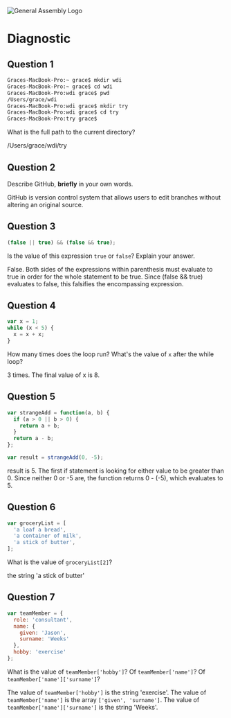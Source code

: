 ![General Assembly Logo](http://i.imgur.com/ke8USTq.png)

# Diagnostic

## Question 1

```sh
Graces-MacBook-Pro:~ grace$ mkdir wdi
Graces-MacBook-Pro:~ grace$ cd wdi
Graces-MacBook-Pro:wdi grace$ pwd
/Users/grace/wdi
Graces-MacBook-Pro:wdi grace$ mkdir try
Graces-MacBook-Pro:wdi grace$ cd try
Graces-MacBook-Pro:try grace$
```

What is the full path to the current directory?

/Users/grace/wdi/try

## Question 2

Describe GitHub, **briefly** in your own words.

GitHub is version control system that allows users to edit branches without altering an original source.

## Question 3

```js
(false || true) && (false && true);
```

Is the value of this expression `true` or `false`?  Explain your answer.

False. Both sides of the expressions within parenthesis must evaluate to true in order for the whole statement to be true. Since (false && true) evaluates to false, this falsifies the encompassing expression.

## Question 4

```js
var x = 1;
while (x < 5) {
  x = x + x;
}
```

How many times does the loop run?  What's the value of `x` after the while loop?

3 times. The final value of x is 8.

## Question 5

```js
var strangeAdd = function(a, b) {
  if (a > 0 || b > 0) {
    return a + b;
  }
  return a - b;
};

var result = strangeAdd(0, -5);
```

result is 5. The first if statement is looking for either value to be greater than 0. Since neither 0 or -5 are, the function returns 0 - (-5), which evaluates to 5.

## Question 6

```js
var groceryList = [
  'a loaf a bread',
  'a container of milk',
  'a stick of butter',
];
```

What is the value of `groceryList[2]`?

the string 'a stick of butter'

## Question 7

```js
var teamMember = {
  role: 'consultant',
  name: {
    given: 'Jason',
    surname: 'Weeks'
  },
  hobby: 'exercise'
};
```

What is the value of `teamMember['hobby']`?  Of `teamMember['name']`?  Of
`teamMember['name']['surname']`?

The value of `teamMember['hobby']` is the string 'exercise'. The value of `teamMember['name']` is the array `['given', 'surname']`. The value of `teamMember['name']['surname']` is the string 'Weeks'.
